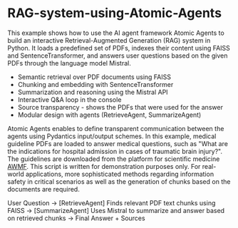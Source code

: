 # RAG-system-using-Atomic-Agents
This example shows how to use the AI agent framework Atomic Agents to build an interactive Retrieval-Augmented Generation (RAG) system in Python. It loads a predefined set of PDFs, indexes their content using FAISS and SentenceTransformer, and answers user questions based on the given PDFs through the language model Mistral.

- Semantic retrieval over PDF documents using FAISS
- Chunking and embedding with SentenceTransformer
- Summarization and reasoning using the Mistral API
- Interactive Q&A loop in the console
- Source transparency - shows the PDFs that were used for the answer
- Modular design with agents (RetrieveAgent, SummarizeAgent)

Atomic Agents enables to define transparent communication between the agents using Pydantics input/output schemes. In this example, medical guideline PDFs are loaded to answer medical questions, such as "What are the indications for hospital admission in cases of traumatic brain injury?". The guidelines are downloaded from the platform for scientific medicine [AWMF](https://register.awmf.org/de/leitlinien/aktuelle-leitlinien/fachgesellschaft/008). This script is written for demonstration purposes only. For real-world applications, more sophisticated methods regarding information safety in critical scenarios as well as the generation of chunks based on the documents are required.

User Question &rarr; [RetrieveAgent] Finds relevant PDF text chunks using FAISS &rarr; [SummarizeAgent] Uses Mistral to summarize and answer based on retrieved chunks &rarr; Final Answer + Sources 
